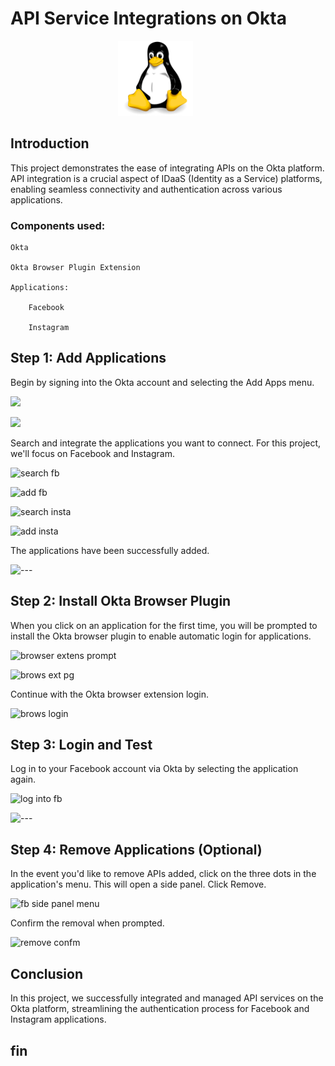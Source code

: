 # API Service Integrations on Okta

<div align="center">
  <img src="https://raw.githubusercontent.com/devicons/devicon/master/icons/linux/linux-original.svg" height="120" alt="linux logo"  />
  <img width="36" />
</div>

## Introduction

This project demonstrates the ease of integrating APIs on the Okta platform. API integration is a crucial aspect of IDaaS (Identity as a Service) platforms, enabling seamless connectivity and authentication across various applications.

### Components used:

    Okta

    Okta Browser Plugin Extension

    Applications:

        Facebook

        Instagram


## Step 1: Add Applications

Begin by signing into the Okta account and selecting the Add Apps menu.

![](https://imgur.com/VoyR3uL.jpg) 

![](https://imgur.com/tDZwSQZ.jpg) 

Search and integrate the applications you want to connect. For this project, we'll focus on Facebook and Instagram.

![search fb](https://imgur.com/FLnQlf3.jpg) 

![add fb](https://imgur.com/yBhscfj.jpg) 

![search insta](https://imgur.com/nAauRB7.jpg) 

![add insta](https://imgur.com/HgZ3Khc.jpg) 

The applications have been successfully added. 

![---](https://imgur.com/8mRY4ac.jpg) 

## Step 2: Install Okta Browser Plugin

When you click on an application for the first time, you will be prompted to install the Okta browser plugin to enable automatic login for applications.

![browser extens prompt](https://imgur.com/4panrKg.jpg) 

![brows ext pg](https://imgur.com/2UkIqrW.jpg) 

Continue with the Okta browser extension login.

![brows login](https://imgur.com/66OCnuo.jpg) 

## Step 3: Login and Test

Log in to your Facebook account via Okta by selecting the application again. 

![log into fb](https://imgur.com/dyjA4Ox.jpg) 

![---](https://imgur.com/CJFmYLi.jpg) 

## Step 4: Remove Applications (Optional)

In the event you'd like to remove APIs added, click on the three dots in the application's menu. This will open a side panel. Click Remove. 

![fb side panel menu](https://imgur.com/HLhNfa4.jpg)  

Confirm the removal when prompted.

![remove confm](https://imgur.com/7QySdhc.jpg)  

## Conclusion
In this project, we successfully integrated and managed API services on the Okta platform, streamlining the authentication process for Facebook and Instagram applications.

## fin
